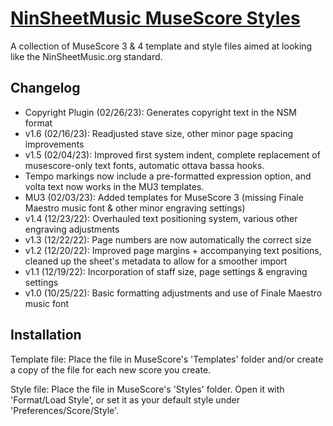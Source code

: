 # [NinSheetMusic MuseScore Styles](https://www.ninsheetmusic.org/forum/index.php?topic=12538)
A collection of MuseScore 3 &amp; 4 template and style files aimed at looking like the NinSheetMusic.org standard.

## Changelog
- Copyright Plugin (02/26/23): Generates copyright text in the NSM format
- v1.6 (02/16/23): Readjusted stave size, other minor page spacing improvements
- v1.5 (02/04/23): Improved first system indent, complete replacement of musescore-only text fonts, automatic ottava bassa hooks.
- Tempo markings now include a pre-formatted expression option, and volta text now works in the MU3 templates.
- MU3 (02/03/23): Added templates for MuseScore 3 (missing Finale Maestro music font & other minor engraving settings)
- v1.4 (12/23/22): Overhauled text positioning system, various other engraving adjustments
- v1.3 (12/22/22): Page numbers are now automatically the correct size
- v1.2 (12/20/22): Improved page margins + accompanying text positions, cleaned up the sheet's metadata to allow for a smoother import
- v1.1 (12/19/22): Incorporation of staff size, page settings & engraving settings
- v1.0 (10/25/22): Basic formatting adjustments and use of Finale Maestro music font

## Installation
Template file: Place the file in MuseScore's 'Templates' folder and/or create a copy of the file for each new score you create.

Style file: Place the file in MuseScore's 'Styles' folder. Open it with 'Format/Load Style', or set it as your default style under 'Preferences/Score/Style'.
